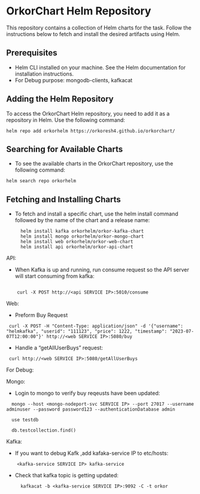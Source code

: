 # OrkorChart Helm Repository

This repository contains a collection of Helm charts for the task. Follow the instructions below to fetch and install the desired artifacts using Helm.

## Prerequisites

- Helm CLI installed on your machine. See the Helm documentation for installation instructions.
- For Debug purpose: mongodb-clients, kafkacat

## Adding the Helm Repository

To access the OrkorChart Helm repository, you need to add it as a repository in Helm. Use the following command:

```
helm repo add orkorhelm https://orkoresh4.github.io/orkorchart/
```

## Searching for Available Charts

- To see the available charts in the OrkorChart repository, use the following command:
 ```
 helm search repo orkorhelm
 ```

## Fetching and Installing Charts
- To fetch and install a specific chart, use the helm install command followed by the name of the chart and a release name:

  ```
	helm install kafka orkorhelm/orkor-kafka-chart
	helm install mongo orkorhelm/orkor-mongo-chart
	helm install web orkorhelm/orkor-web-chart
	helm install api orkorhelm/orkor-api-chart
  ```


API:


* When Kafka is up and running, run consume request so the API server will start consuming from kafka:

```

	curl -X POST http://<api SERVICE IP>:5010/consume

```






Web:

* Preform Buy Request
```
 curl -X POST -H "Content-Type: application/json" -d '{"username": "helmkafka", "userid": "111123", "price": 1222, "timestamp": "2023-07-07T12:00:00"}' http://<web SERVICE IP>:5080/buy
```
 * Handle a “getAllUserBuys” request:
```
 curl http://<web SERVICE IP>:5080/getAllUserBuys
```

For Debug:

 Mongo:

 * Login to mongo to verify buy reqeusts have been updated:
```
  mongo --host <mongo-nodeport-svc SERVICE IP> --port 27017 --username adminuser --password password123 --authenticationDatabase admin
  
  use testdb

  db.testcollection.find()
```

Kafka:

* If you want to debug Kafk  ,add kafaka-service IP to etc/hosts:
```
	<kafka-service SERVICE IP> kafka-service
```
* Check that kafka topic is getting updated:
  ```
	kafkacat -b <kafka-service SERVICE IP>:9092 -C -t orkor
  ```






